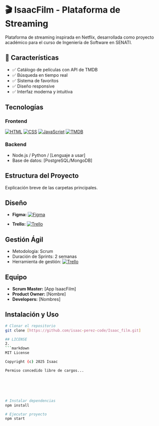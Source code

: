 # 🎬 IsaacFilm - Plataforma de Streaming

Plataforma de streaming inspirada en Netflix, desarrollada como proyecto académico para el curso de Ingeniería de Software en SENATI.

## 🚀 Características

- ✅ Catálogo de películas con API de TMDB
- ✅ Búsqueda en tiempo real
- ✅ Sistema de favoritos
- ✅ Diseño responsive
- ✅ Interfaz moderna y intuitiva

## Tecnologías
### Frontend

[![HTML](https://img.shields.io/badge/HTML5-E34F26?style=for-the-badge&logo=html5&logoColor=white)]()
[![CSS](https://img.shields.io/badge/CSS3-1572B6?style=for-the-badge&logo=css3&logoColor=white)]()
[![JavaScript](https://img.shields.io/badge/JavaScript-F7DF1E?style=for-the-badge&logo=javascript&logoColor=black)]()
[![TMDB](https://img.shields.io/badge/TMDB-01B4E4?style=for-the-badge&logo=themoviedatabase&logoColor=white)]()


### Backend 
- Node.js / Python / [Lenguaje a usar]
- Base de datos: [PostgreSQL/MongoDB]

## Estructura del Proyecto
Explicación breve de las carpetas principales.

## Diseño
- **Figma:** [![Figma](https://img.shields.io/badge/Figma-F24E1E?style=for-the-badge&logo=figma&logoColor=white)]()

- **Trello:** [![Trello](https://img.shields.io/badge/Trello-0052CC?style=for-the-badge&logo=trello&logoColor=white)]()

## Gestión Ágil
- Metodología: Scrum
- Duración de Sprints: 2 semanas
- Herramienta de gestión: [![Trello](https://img.shields.io/badge/Trello-0052CC?style=for-the-badge&logo=trello&logoColor=white)]()


## Equipo
- **Scrum Master:** [App IsaacFilm]
- **Product Owner:** [Nombre]
- **Developers:** [Nombres]

## Instalación y Uso
```bash
# Clonar el repositorio
git clone [https://github.com/isaac-perez-code/Isaac_film.git]

## LICENSE
2.
```markdown
MIT License

Copyright (c) 2025 Isaac

Permiso concedido libre de cargos... 






# Instalar dependencias
npm install

# Ejecutar proyecto
npm start
